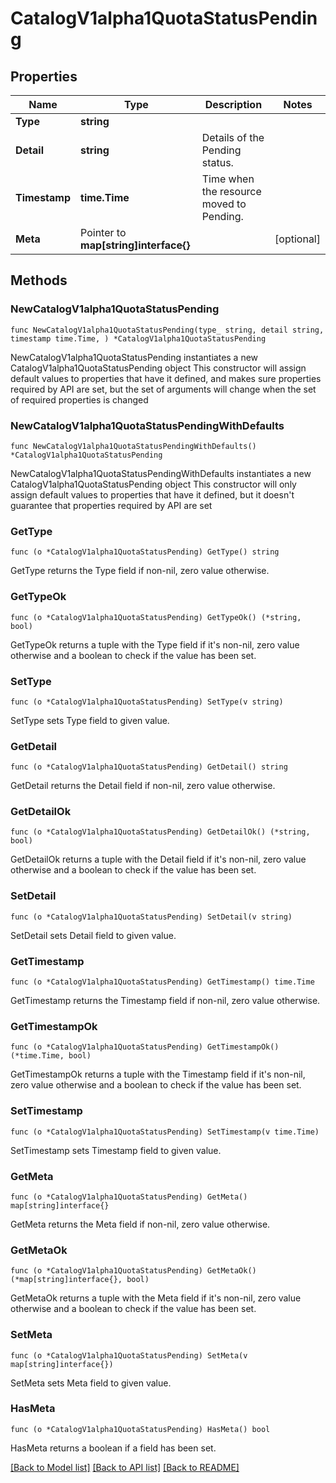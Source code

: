# CatalogV1alpha1QuotaStatusPending

## Properties

Name | Type | Description | Notes
------------ | ------------- | ------------- | -------------
**Type** | **string** |  | 
**Detail** | **string** | Details of the Pending status. | 
**Timestamp** | **time.Time** | Time when the resource moved to Pending. | 
**Meta** | Pointer to **map[string]interface{}** |  | [optional] 

## Methods

### NewCatalogV1alpha1QuotaStatusPending

`func NewCatalogV1alpha1QuotaStatusPending(type_ string, detail string, timestamp time.Time, ) *CatalogV1alpha1QuotaStatusPending`

NewCatalogV1alpha1QuotaStatusPending instantiates a new CatalogV1alpha1QuotaStatusPending object
This constructor will assign default values to properties that have it defined,
and makes sure properties required by API are set, but the set of arguments
will change when the set of required properties is changed

### NewCatalogV1alpha1QuotaStatusPendingWithDefaults

`func NewCatalogV1alpha1QuotaStatusPendingWithDefaults() *CatalogV1alpha1QuotaStatusPending`

NewCatalogV1alpha1QuotaStatusPendingWithDefaults instantiates a new CatalogV1alpha1QuotaStatusPending object
This constructor will only assign default values to properties that have it defined,
but it doesn't guarantee that properties required by API are set

### GetType

`func (o *CatalogV1alpha1QuotaStatusPending) GetType() string`

GetType returns the Type field if non-nil, zero value otherwise.

### GetTypeOk

`func (o *CatalogV1alpha1QuotaStatusPending) GetTypeOk() (*string, bool)`

GetTypeOk returns a tuple with the Type field if it's non-nil, zero value otherwise
and a boolean to check if the value has been set.

### SetType

`func (o *CatalogV1alpha1QuotaStatusPending) SetType(v string)`

SetType sets Type field to given value.


### GetDetail

`func (o *CatalogV1alpha1QuotaStatusPending) GetDetail() string`

GetDetail returns the Detail field if non-nil, zero value otherwise.

### GetDetailOk

`func (o *CatalogV1alpha1QuotaStatusPending) GetDetailOk() (*string, bool)`

GetDetailOk returns a tuple with the Detail field if it's non-nil, zero value otherwise
and a boolean to check if the value has been set.

### SetDetail

`func (o *CatalogV1alpha1QuotaStatusPending) SetDetail(v string)`

SetDetail sets Detail field to given value.


### GetTimestamp

`func (o *CatalogV1alpha1QuotaStatusPending) GetTimestamp() time.Time`

GetTimestamp returns the Timestamp field if non-nil, zero value otherwise.

### GetTimestampOk

`func (o *CatalogV1alpha1QuotaStatusPending) GetTimestampOk() (*time.Time, bool)`

GetTimestampOk returns a tuple with the Timestamp field if it's non-nil, zero value otherwise
and a boolean to check if the value has been set.

### SetTimestamp

`func (o *CatalogV1alpha1QuotaStatusPending) SetTimestamp(v time.Time)`

SetTimestamp sets Timestamp field to given value.


### GetMeta

`func (o *CatalogV1alpha1QuotaStatusPending) GetMeta() map[string]interface{}`

GetMeta returns the Meta field if non-nil, zero value otherwise.

### GetMetaOk

`func (o *CatalogV1alpha1QuotaStatusPending) GetMetaOk() (*map[string]interface{}, bool)`

GetMetaOk returns a tuple with the Meta field if it's non-nil, zero value otherwise
and a boolean to check if the value has been set.

### SetMeta

`func (o *CatalogV1alpha1QuotaStatusPending) SetMeta(v map[string]interface{})`

SetMeta sets Meta field to given value.

### HasMeta

`func (o *CatalogV1alpha1QuotaStatusPending) HasMeta() bool`

HasMeta returns a boolean if a field has been set.


[[Back to Model list]](../README.md#documentation-for-models) [[Back to API list]](../README.md#documentation-for-api-endpoints) [[Back to README]](../README.md)



